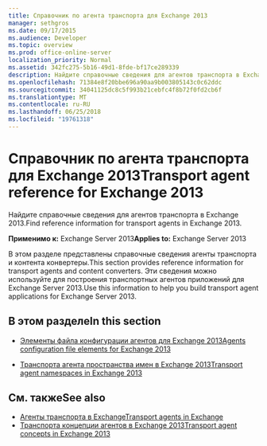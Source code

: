 ```yaml
---
title: Справочник по агента транспорта для Exchange 2013
manager: sethgros
ms.date: 09/17/2015
ms.audience: Developer
ms.topic: overview
ms.prod: office-online-server
localization_priority: Normal
ms.assetid: 342fc275-5b16-49d1-8fde-bf17ce289339
description: Найдите справочные сведения для агентов транспорта в Exchange 2013.
ms.openlocfilehash: 71384e8f20bbe696a90aa9b003805143c0c62ddc
ms.sourcegitcommit: 34041125dc8c5f993b21cebfc4f8b72f0fd2cb6f
ms.translationtype: MT
ms.contentlocale: ru-RU
ms.lasthandoff: 06/25/2018
ms.locfileid: "19761318"
---
```

# <a name="transport-agent-reference-for-exchange-2013"></a><span data-ttu-id="13c55-103">Справочник по агента транспорта для Exchange 2013</span><span class="sxs-lookup"><span data-stu-id="13c55-103">Transport agent reference for Exchange 2013</span></span>

<span data-ttu-id="13c55-104">Найдите справочные сведения для агентов транспорта в Exchange 2013.</span><span class="sxs-lookup"><span data-stu-id="13c55-104">Find reference information for transport agents in Exchange 2013.</span></span>
  
<span data-ttu-id="13c55-105">**Применимо к:** Exchange Server 2013</span><span class="sxs-lookup"><span data-stu-id="13c55-105">**Applies to:** Exchange Server 2013</span></span> 
  
<span data-ttu-id="13c55-106">В этом разделе представлены справочные сведения агенты транспорта и контента конвертеры.</span><span class="sxs-lookup"><span data-stu-id="13c55-106">This section provides reference information for transport agents and content converters.</span></span> <span data-ttu-id="13c55-107">Эти сведения можно используйте для построения транспортных агентов приложений для Exchange Server 2013.</span><span class="sxs-lookup"><span data-stu-id="13c55-107">Use this information to help you build transport agent applications for Exchange Server 2013.</span></span>
  
## <a name="in-this-section"></a><span data-ttu-id="13c55-108">В этом разделе</span><span class="sxs-lookup"><span data-stu-id="13c55-108">In this section</span></span>

- [<span data-ttu-id="13c55-109">Элементы файла конфигурации агентов для Exchange 2013</span><span class="sxs-lookup"><span data-stu-id="13c55-109">Agents configuration file elements for Exchange 2013</span></span>](agents-configuration-file-elements-for-exchange-2013.md)
    
- [<span data-ttu-id="13c55-110">Транспорта агента пространства имен в Exchange 2013</span><span class="sxs-lookup"><span data-stu-id="13c55-110">Transport agent namespaces in Exchange 2013</span></span>](transport-agent-namespaces-in-exchange-2013.md)
    
## <a name="see-also"></a><span data-ttu-id="13c55-111">См. также</span><span class="sxs-lookup"><span data-stu-id="13c55-111">See also</span></span>

- [<span data-ttu-id="13c55-112">Агенты транспорта в Exchange</span><span class="sxs-lookup"><span data-stu-id="13c55-112">Transport agents in Exchange</span></span>](transport-agents-in-exchange-2013.md)
- [<span data-ttu-id="13c55-113">Транспорта концепции агентов в Exchange 2013</span><span class="sxs-lookup"><span data-stu-id="13c55-113">Transport agent concepts in Exchange 2013</span></span>](transport-agent-concepts-in-exchange-2013.md)

